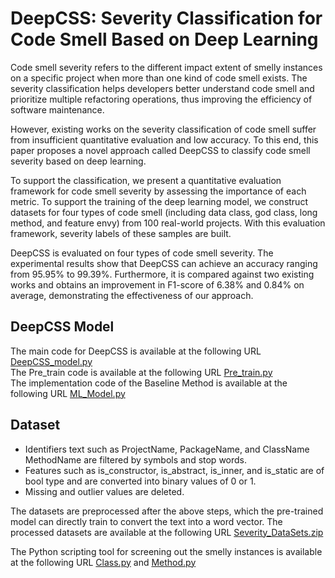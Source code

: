 # DeepCSS: Severity Classification for Code Smell Based on Deep Learning
Code smell severity refers to the different impact extent of smelly instances on a specific project when more than one kind of code smell exists. The severity classification helps developers better understand code smell and prioritize multiple refactoring operations, thus improving the efficiency of software maintenance. <be>

However, existing works on the severity classification of code smell suffer from insufficient quantitative evaluation and low accuracy. To this end, this paper proposes a novel approach called DeepCSS to classify code smell severity based on deep learning.<be>

To support the classification, we present a quantitative evaluation framework for code smell severity by assessing the importance of each metric. To support the training of the deep learning model, we construct datasets for four types of code smell (including data class, god class, long method, and feature envy) from 100 real-world projects. With this evaluation framework, severity labels of these samples are built.<be>

DeepCSS is evaluated on four types of code smell severity. The experimental results show that DeepCSS can achieve an accuracy ranging from 95.95\% to 99.39\%. Furthermore, it is compared against two existing works and obtains an improvement in F1-score of 6.38\% and 0.84\% on average, demonstrating the effectiveness of our approach.
## DeepCSS Model
The main code for DeepCSS is available at the following URL [DeepCSS_model.py](https://github.com/AAAAaBae/DeepCSS/blob/main/DeepCSS_model.py) <br>
The Pre_train code is available at the following URL [Pre_train.py](https://github.com/AAAAaBae/DeepCSS/blob/main/Pre_train.py) <br>
The implementation code of the Baseline Method is available at the following URL [ML_Model.py](https://github.com/AAAAaBae/DeepCSS/blob/main/ML_Model.py) <be>
## Dataset
* Identifiers text such as ProjectName, PackageName, and ClassName MethodName are filtered by symbols and stop words.
* Features such as is_constructor, is_abstract, is_inner, and is_static are of bool type and are converted into binary values of 0 or 1.
* Missing and outlier values are deleted. <br>

The datasets are preprocessed after the above steps, which the pre-trained model can directly train to convert the text into a word vector. The processed datasets are available at the following URL [Severity_DataSets.zip](https://github.com/AAAAaBae/DeepCSS/blob/main/Severity_DataSets.zip)

The Python scripting tool for screening out the smelly instances is available at the following URL [Class.py](https://github.com/AAAAaBae/DeepCSS/blob/main/Class.py) and [Method.py](https://github.com/AAAAaBae/DeepCSS/blob/main/Method.py)<br>
